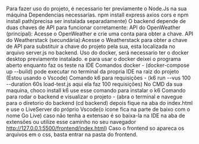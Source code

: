 Para fazer uso do projeto, é necessario ter previamente o Node.Js na sua máquina
Dependencias necessarias. npm install express axios cors e npm install path(precisa ser instalada separadamente)
O backend depende de duas chaves de API para funcionar corretamente: API do OpenWeather (principal): Acesse o OpenWeather e crie uma conta para obter a chave. API do Weatherstack (secundária):Acesse o Weatherstack para obter a chave de API para substituir a chave do projeto pela sua, esta localizada no arquivo server.js no backend.
Uso do docker, será necessario ter o docker desktop previamente instalado. e para usar o docker deixei o programa aberto enquanto faz os teste na IDE
Comandos docker - (docker-compose up --build) pode executar no terminal da propria IDE na raiz do projeto (Estou usando o Vscode)
Comando k6 para requisições - (k6 run --vus 100 --duration 60s load-test.js      aqui ela faz 100 requisições) No CMD da sua maquina, choco install k6 use esse comando para instalar o k6
Comando para rodar o backend e visualizar o projeto - (abra o terminal e navegue para o diretorio do backend (cd backend) depois fique na aba do index.html e use o LiveServer do próprio Vscode(o icone fica na parte de baixo com o nome Go Live) caso não tenha a extensao é so baixa-la na IDE na aba de extensões ou utilize esse caminho no seu navegador http://127.0.0.1:5500/frontend/index.html)
Caso o frontend so apareca os arquivos em o css, basta entrar na pasta do frontend.

